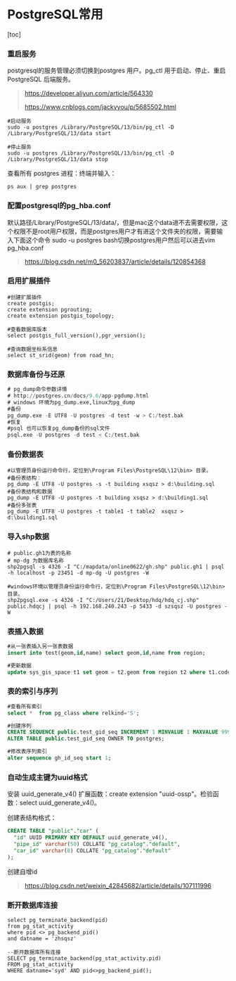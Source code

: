 # PostgreSQL常用
[toc]

### 重启服务

postgresql的服务管理必须切换到postgres 用户。pg_ctl 用于启动、停止、重启 PostgreSQL 后端服务。

> https://developer.aliyun.com/article/564330
>
> https://www.cnblogs.com/jackyyou/p/5685502.html

```shell
#启动服务
sudo -u postgres /Library/PostgreSQL/13/bin/pg_ctl -D /Library/PostgreSQL/13/data start

#停止服务
sudo -u postgres /Library/PostgreSQL/13/bin/pg_ctl -D /Library/PostgreSQL/13/data stop
```

查看所有 postgres 进程：终端并输入：

```shell
ps aux | grep postgres
```

### 配置postgresql的pg_hba.conf

默认路径/Library/PostgreSQL/13/data/，但是mac这个data进不去需要权限，这个权限不是root用户权限，而是postgres用户才有进这个文件夹的权限，需要输入下面这个命令
sudo -u postgres bash切换postgres用户然后可以进去vim  pg_hba.conf

> https://blog.csdn.net/m0_56203837/article/details/120854368

### 启用扩展插件

```shell
#创建扩展插件
create postgis;
create extension pgrouting;
create extension postgis_topology;

#查看数据库版本
select postgis_full_version(),pgr_version();

#查询数据坐标系信息
select st_srid(geom) from road_hn;
```

### 数据库备份与还原
```sql
# pg_dump命令参数详情
# http://postgres.cn/docs/9.6/app-pgdump.html
# windows 环境为pg_dump.exe,linux为pg_dump
#备份
pg_dump.exe -E UTF8 -U postgres -d test -w > C:/test.bak
#恢复
#psql 也可以恢复pg_dump备份的sql文件
psql.exe -U postgres -d test < C:/test.bak
```

### 备份数据表

```shell
#以管理员身份运行命令行，定位到\Program Files\PostgreSQL\12\bin> 目录。
#备份表结构：
pg_dump -E UTF8 -U postgres -s -t building xsqsz > d:\building.sql
#备份表结构和数据
pg_dump -E UTF8 -U postgres -t building xsqsz > d:\building1.sql
#备份多张表
pg_dump -E UTF8 -U postgres -t table1 -t table2  xsqsz > d:\building1.sql
```

### 导入shp数据

```shell
# public.gh1为表的名称
# mp-dg 为数据库名称
shp2pgsql -s 4326 -I "C:/mapdata/online0622/gh.shp" public.gh1 | psql -h localhost -p 23451 -d mp-dg -U postgres -W

#windows环境以管理员身份运行命令行，定位到\Program Files\PostgreSQL\12\bin> 目录。
shp2pgsql.exe -s 4326 -I "C:/Users/21/Desktop/hdq/hdq_cj.shp" public.hdqcj | psql -h 192.168.240.243 -p 5433 -d szsqsz -U postgres -W
```

### 表插入数据

```sql
#从一张表插入另一张表数据
insert into test(geom,id,name) select geom,id,name from region;

#更新数据
update sys_gis_space t1 set geom = t2.geom from region t2 where t1.code = t2.code;
```

### 表的索引与序列

```sql
#查看所有索引
select *  from pg_class where relkind='S'; 

#创建序列
CREATE SEQUENCE public.test_gid_seq INCREMENT 1 MINVALUE 1 MAXVALUE 9999999 START 1 CACHE 1;
ALTER TABLE public.test_gid_seq OWNER TO postgres;

#修改表序列索引
alter sequence gh_id_seq start 1;
```

### 自动生成主键为uuid格式

安装 uuid_generate_v4() 扩展函数：create extension "uuid-ossp"。检验函数：select uuid_generate_v4()。

创建表结构格式：

```sql
CREATE TABLE "public"."car" (
  "id" UUID PRIMARY KEY DEFAULT uuid_generate_v4(),
  "pipe_id" varchar(50) COLLATE "pg_catalog"."default",
  "car_id" varchar(8) COLLATE "pg_catalog"."default"
);
```

创建自增id

> https://blog.csdn.net/weixin_42845682/article/details/107111996



### 断开数据库连接

```shell
select pg_terminate_backend(pid)
from pg_stat_activity
where pid <> pg_backend_pid()
and datname = 'zhsqsz'

--断开数据库所有连接
SELECT pg_terminate_backend(pg_stat_activity.pid)
FROM pg_stat_activity
WHERE datname='syd' AND pid<>pg_backend_pid();
```

